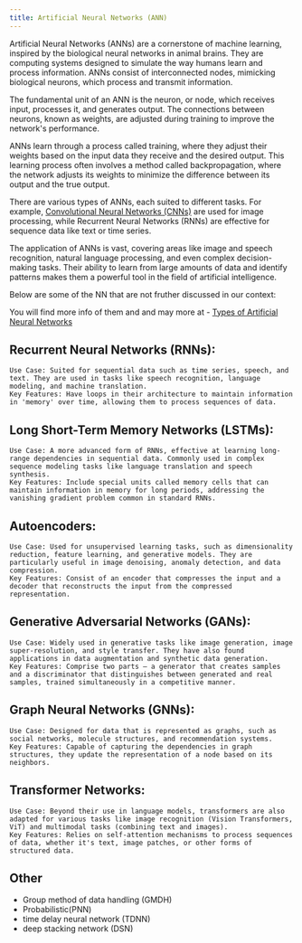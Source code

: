 ```yaml
---
title: Artificial Neural Networks (ANN)
---
```


Artificial Neural Networks (ANNs) are a cornerstone of machine learning, inspired by the biological neural networks in animal brains. They are computing systems designed to simulate the way humans learn and process information. ANNs consist of interconnected nodes, mimicking biological neurons, which process and transmit information.

The fundamental unit of an ANN is the neuron, or node, which receives input, processes it, and generates output. The connections between neurons, known as weights, are adjusted during training to improve the network's performance.

ANNs learn through a process called training, where they adjust their weights based on the input data they receive and the desired output. This learning process often involves a method called backpropagation, where the network adjusts its weights to minimize the difference between its output and the true output.

There are various types of ANNs, each suited to different tasks. For example, [Convolutional Neural Networks (CNNs)](/ai-ui-playground/ai/computer-vision/cnns/)  are used for image processing, while Recurrent Neural Networks (RNNs) are effective for sequence data like text or time series.

The application of ANNs is vast, covering areas like image and speech recognition, natural language processing, and even complex decision-making tasks. Their ability to learn from large amounts of data and identify patterns makes them a powerful tool in the field of artificial intelligence.

Below are some of the NN that are not fruther discussed in our context:

You will find more info of them and and may more at - [Types of Artificial Neural Networks](https://en.wikipedia.org/wiki/Types_of_artificial_neural_networks)

## Recurrent Neural Networks (RNNs):

    Use Case: Suited for sequential data such as time series, speech, and text. They are used in tasks like speech recognition, language modeling, and machine translation.
    Key Features: Have loops in their architecture to maintain information in 'memory' over time, allowing them to process sequences of data.

## Long Short-Term Memory Networks (LSTMs):

    Use Case: A more advanced form of RNNs, effective at learning long-range dependencies in sequential data. Commonly used in complex sequence modeling tasks like language translation and speech synthesis.
    Key Features: Include special units called memory cells that can maintain information in memory for long periods, addressing the vanishing gradient problem common in standard RNNs.

## Autoencoders:

    Use Case: Used for unsupervised learning tasks, such as dimensionality reduction, feature learning, and generative models. They are particularly useful in image denoising, anomaly detection, and data compression.
    Key Features: Consist of an encoder that compresses the input and a decoder that reconstructs the input from the compressed representation.

## Generative Adversarial Networks (GANs):

    Use Case: Widely used in generative tasks like image generation, image super-resolution, and style transfer. They have also found applications in data augmentation and synthetic data generation.
    Key Features: Comprise two parts – a generator that creates samples and a discriminator that distinguishes between generated and real samples, trained simultaneously in a competitive manner.

## Graph Neural Networks (GNNs):

    Use Case: Designed for data that is represented as graphs, such as social networks, molecule structures, and recommendation systems.
    Key Features: Capable of capturing the dependencies in graph structures, they update the representation of a node based on its neighbors.

## Transformer Networks:

    Use Case: Beyond their use in language models, transformers are also adapted for various tasks like image recognition (Vision Transformers, ViT) and multimodal tasks (combining text and images).
    Key Features: Relies on self-attention mechanisms to process sequences of data, whether it's text, image patches, or other forms of structured data.

## Other

- Group method of data handling (GMDH)
- Probabilistic(PNN)
- time delay neural network (TDNN)
- deep stacking network (DSN)

